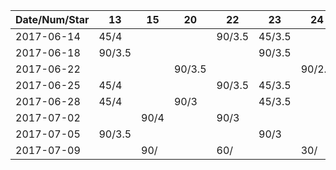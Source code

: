Date/Num/Star   |  13    | 15     | 20     | 22     | 23     | 24
----------------|--------|--------|--------|--------|--------|--------
2017-06-14      | 45/4   |        |        | 90/3.5 | 45/3.5 | 
2017-06-18      | 90/3.5 |        |        |        | 90/3.5 |
2017-06-22      |        |        | 90/3.5 |        |        | 90/2.5
2017-06-25      | 45/4   |        |        | 90/3.5 | 45/3.5 |
2017-06-28      | 45/4   |        | 90/3   |        | 45/3.5 |
2017-07-02      |        | 90/4   |        | 90/3   |        |
2017-07-05      | 90/3.5 |        |        |        | 90/3   |
2017-07-09      |        | 90/    |        | 60/    |        | 30/

